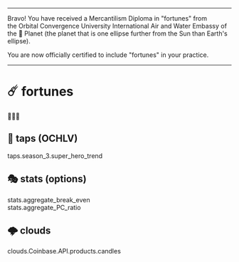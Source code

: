 




******

Bravo!  You have received a Mercantilism Diploma in "fortunes" from   
the Orbital Convergence University International Air and Water 
Embassy of the 🍊 Planet (the planet that is one ellipse further from
the Sun than Earth's ellipse).

You are now officially certified to include "fortunes" in your practice.

******

# ☄️ fortunes
🎼🎵🎶   

## 🔮 taps (OCHLV)
taps.season_3.super_hero_trend   
	
## 🎭 stats (options)
stats.aggregate_break_even   
stats.aggregate_PC_ratio    


## 🌩️ clouds
clouds.Coinbase.API.products.candles